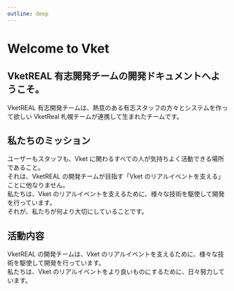 ```yaml
---
outline: deep
---
```


# Welcome to Vket



## VketREAL 有志開発チームの開発ドキュメントへようこそ。

VketREAL 有志開発チームは、熱意のある有志スタッフの方々とシステムを作って欲しい VketReal 札幌チームが連携して生まれたチームです。

## 私たちのミッション
ユーザーもスタッフも、Vket に関わるすべての人が気持ちよく活動できる場所であること。  
それは、VketREAL の開発チームが目指す「Vket のリアルイベントを支える」ことに他なりません。  
私たちは、Vket のリアルイベントを支えるために、様々な技術を駆使して開発を行っています。  
それが、私たちが何より大切にしていることです。

## 活動内容
VketREAL の開発チームは、Vket のリアルイベントを支えるために、様々な技術を駆使して開発を行っています。  
私たちは、Vket のリアルイベントをより良いものにするために、日々努力しています。